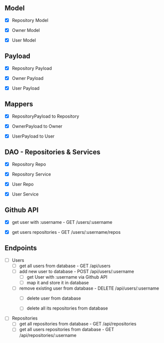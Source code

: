 ## Model
-   [x] Repository Model
-   [x] Owner Model
-   [X] User Model


## Payload
-   [x] Repository Payload
-   [x] Owner Payload
-   [x] User Payload


## Mappers
-   [x] RepositoryPayload to Repository
-   [x] OwnerPayload to Owner
-   [x] UserPayload to User


## DAO - Repositories & Services 
-   [x] Repository Repo
-   [x] Repository Service
-   [x] User Repo
-   [x] User Service


## Github API
-   [x] get user with :username - GET /users/:username
-   [x] get users repositories - GET /users/:username/repos


## Endpoints
-   [ ] Users
    -   [ ] get all users from database - GET /api/users
    -   [ ] add new user to database - POST /api/users/:username
        -   [ ] get User with :username via Github API
        -   [ ] map it and store it in database
    -   [ ] remove existing user from database - DELETE /api/users/:username
        -   [ ] delete user from database
        -   [ ] delete all its repositories from database
        
        
-   [ ] Repositories
    -   [ ] get all repositories from database - GET /api/repositories
    -   [ ] get all users repositories from database - GET /api/repositories/:username
